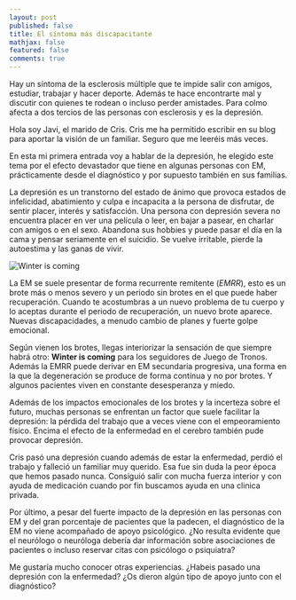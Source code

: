 ```yaml
---
layout: post
published: false
title: El síntoma más discapacitante
mathjax: false
featured: false
comments: true
---
```


Hay un síntoma de la esclerosis múltiple que te impide salir con amigos, estudiar, trabajar y hacer deporte. Además te hace encontrarte mal y discutir con quienes te rodean o incluso perder amistades. Para colmo afecta a dos tercios de las personas con esclerosis y es la depresión.

Hola soy Javi, el marido de Cris. Cris me ha permitido escribir en su blog para aportar la visión de un familiar. Seguro que me leeréis más veces.

En esta mi primera entrada voy a hablar de la depresión, he elegido este tema por el efecto devastador que tiene en algunas personas con EM, prácticamente desde el diagnóstico y por supuesto también en sus familias.

La depresión es un transtorno del estado de ánimo que provoca estados de infelicidad, abatimiento y culpa e incapacita a la persona de disfrutar, de sentir placer, interés y satisfacción. Una persona con depresión severa no encuentra placer en ver una película o leer, en bajar a pasear, en charlar con amigos o en el sexo. Abandona sus hobbies y puede pasar el día en la cama y pensar seriamente en el suicidio. Se vuelve irritable, pierde la autoestima y las ganas de vivir.

![Winter is coming](https://atensionprimaria.files.wordpress.com/2012/07/stark-winter-is-coming-game-of-thrones-1.jpeg)

La EM se suele presentar de forma recurrente remitente (*EMRR*), esto es un brote más o menos severo y un periodo sin brotes en el que puede haber recuperación. Cuando te acostumbras a un nuevo problema de tu cuerpo y lo aceptas durante el periodo de recuperación, un nuevo brote aparece. Nuevas discapacidades, a menudo cambio de planes y fuerte golpe emocional. 

Según vienen los brotes, llegas interiorizar la sensación de que siempre habrá otro: **Winter is coming** para los seguidores de Juego de Tronos. Además la EMRR puede derivar en EM secundaria progresiva, una forma en la que la degeneración se produce de forma contínua y no por brotes. Y algunos pacientes viven en constante desesperanza y miedo.

Además de los impactos emocionales de los brotes y la incerteza sobre el futuro, muchas personas se enfrentan un factor que suele facilitar la depresión: la pérdida del trabajo que a veces viene con el empeoramiento físico. Encima el efecto de la enfermedad en el cerebro también pude provocar depresión.

Cris pasó una depresión cuando además de estar la enfermedad, perdió el trabajo y falleció un familiar muy querido. Esa fue sin duda la peor época que hemos pasado nunca. Consiguió salir con mucha fuerza interior y con ayuda de medicación cuando por fin buscamos ayuda en una clinica privada.

Por último, a pesar del fuerte impacto de la depresión en las personas con EM y del gran porcentaje de pacientes que la padecen, el diagnóstico de la EM no viene acompañado de apoyo psicológico. ¿No resulta evidente que el neurólogo o neuróloga debería dar información sobre asociaciones de pacientes o incluso reservar citas con psicólogo o psiquiatra?

Me gustaría mucho conocer otras experiencias. ¿Habeis pasado una depresión con la enfermedad? ¿Os dieron algún tipo de apoyo junto con el diagnóstico?
